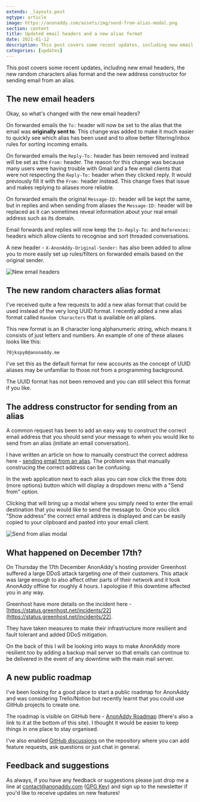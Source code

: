 ```yaml
---
extends: _layouts.post
ogtype: article
image: https://anonaddy.com/assets/img/send-from-alias-modal.png
section: content
title: Updated email headers and a new alias format
date: 2021-01-12
description: This post covers some recent updates, including new email headers, the new random characters alias format and the new email address constructor for sending from an alias.
categories: [updates]
---
```


This post covers some recent updates, including new email headers, the new random characters alias format and the new address constructor for sending email from an alias.

## The new email headers

Okay, so what's changed with the new email headers?

On forwarded emails the `To:` header will now be set to the alias that the email was **originally sent to**. This change was added to make it much easier to quickly see which alias has been used and to allow better filtering/inbox rules for sorting incoming emails.

On forwarded emails the `Reply-To:` header has been removed and instead will be set as the `From:` header. The reason for this change was because many users were having trouble with Gmail and a few email clients that were not respecting the `Reply-To:` header when they clicked reply. It would previously fill it with the `From:` header instead. This change fixes that issue and makes replying to aliases more reliable.

On forwarded emails the original `Message-ID:` header will be kept the same, but in replies and when sending from aliases the `Message-ID:` header will be replaced as it can sometimes reveal information about your real email address such as its domain.

Email forwards and replies will now keep the `In-Reply-To:` and `References:` headers which allow clients to recognise and sort threaded conversations.

A new header - `X-AnonAddy-Original-Sender:` has also been added to allow you to more easily set up rules/filters on forwarded emails based on the original sender.

<div class="flex justify-center">
  <img class="shadow" src="/assets/img/new-email-headers.jpg" alt="New email headers" title="New email headers">
</div>

## The new random characters alias format

I've received quite a few requests to add a new alias format that could be used instead of the very long UUID format. I recently added a new alias format called `Random Characters` that is available on all plans.

This new format is an 8 character long alphanumeric string, which means it consists of just letters and numbers. An example of one of these aliases looks like this:

`70jkspy8@anonaddy.me`

I've set this as the default format for new accounts as the concept of UUID aliases may be unfamiliar to those not from a programming background.

The UUID format has not been removed and you can still select this format if you like.

## The address constructor for sending from an alias

A common request has been to add an easy way to construct the correct email address that you should send your message to when you would like to send from an alias (initiate an email conversation).

I have written an article on how to manually construct the correct address here - [sending email from an alias](/help/sending-email-from-an-alias/). The problem was that manually construcing the correct address can be confusing.

In the web application next to each alias you can now click the three dots (more options) button which will display a dropdown menu with a "Send from" option.

Clicking that will bring up a modal where you simply need to enter the email destination that you would like to send the message to. Once you click "Show address" the correct email address is displayed and can be easily copied to your clipboard and pasted into your email client.

<div class="flex justify-center">
  <img class="shadow" src="/assets/img/send-from-alias-modal.png" alt="Send from alias modal" title="Send from alias modal">
</div>

## What happened on December 17th?

On Thursday the 17th December AnonAddy's hosting provider Greenhost suffered a large DDoS attack targeting one of their customers. This attack was large enough to also affect other parts of their network and it took AnonAddy offline for roughly 4 hours. I apologise if this downtime affected you in any way.

Greenhost have more details on the incident here - [https://status.greenhost.net/incidents/22](https://status.greenhost.net/incidents/22).

They have taken measures to make their infrastructure more resilient and fault tolerant and added DDoS mitigation.

On the back of this I will be looking into ways to make AnonAddy more resilient too by adding a backup mail server so that emails can continue to be delivered in the event of any downtime with the main mail server.

## A new public roadmap

I've been looking for a good place to start a public roadmap for AnonAddy and was considering Trello/Notion but recently learnt that you could use GitHub projects to create one.

The roadmap is visible on GitHub here - [AnonAddy Roadmap](https://github.com/anonaddy/anonaddy/projects/1) (there's also a link to it at the bottom of this site). I thought it would be easier to keep things in one place to stay organised.

I've also enabled [GitHub discussions](https://github.com/anonaddy/anonaddy/discussions) on the repository where you can add feature requests, ask questions or just chat in general.

## Feedback and suggestions

As always, if you have any feedback or suggestions please just drop me a line at [contact@anonaddy.com](mailto:contact@anonaddy.com) ([GPG Key](/anonaddy-contact-public-key.asc)) and sign up to the newsletter if you'd like to receive updates on new features!
